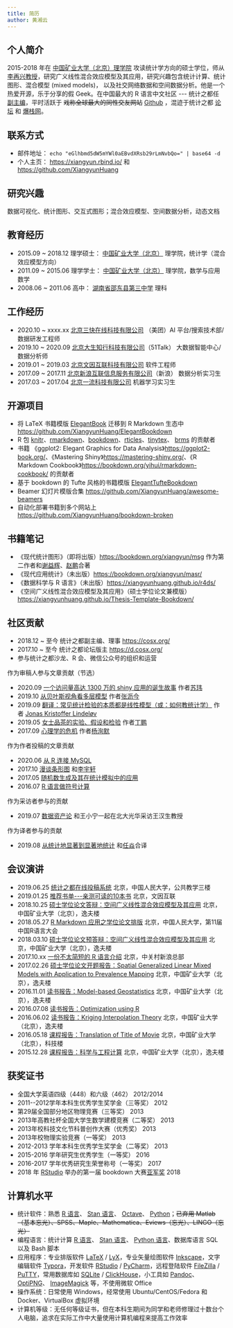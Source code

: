 ```yaml
---
title: 简历
author: 黄湘云
---
```



## 个人简介

2015-2018 年在 [中国矿业大学（北京）理学院](https://lxy.cumtb.edu.cn/) 攻读统计学方向的硕士学位，师从 [李再兴教授](https://lxy.cumtb.edu.cn/info/1067/1231.htm)，研究广义线性混合效应模型及其应用，研究兴趣包含统计计算、统计图形、混合模型 (mixed models)， 以及社交网络数据和空间数据分析。他是一个热爱开源，乐于分享的假 Geek。在中国最大的 R 语言中文社区 --- 统计之都任 [副主编](https://cosx.org/members/)，平时活跃于 ~~戏称全球最大的同性交友网站~~ [Github](https://github.com/XiangyunHuang) ，混迹于统计之都 [论坛](https://d.cosx.org/u/Cloud2016) 和 [爆栈网](https://stackoverflow.com)。

## 联系方式

- 邮件地址： `echo "eGlhbmd5dW5mYWl0aEBvdXRsb29rLmNvbQo=" | base64 -d`
- 个人主页： <https://xiangyun.rbind.io/> 和 <https://github.com/XiangyunHuang>

## 研究兴趣

数据可视化、统计图形、交互式图形；混合效应模型、空间数据分析，动态文档

## 教育经历

- 2015.09 ~ 2018.12 理学硕士： [中国矿业大学（北京）](https://www.cumtb.edu.cn/) 理学院，统计学（混合效应模型方向）
- 2011.09 ~ 2015.06 理学学士： [中国矿业大学（北京）](https://www.cumtb.edu.cn/) 理学院，数学与应用数学
- 2008.06 ~ 2011.06 高中： [湖南省邵东县第三中学](http://www.sd3z.com/) 理科

## 工作经历

- 2020.10 ~ xxxx.xx [北京三快在线科技有限公司](https://about.meituan.com/home) （美团）AI 平台/搜索技术部/数据研发工程师
- 2019.10 ~ 2020.09 [北京大生知行科技有限公司](https://www.51talk.com/)（51Talk） 大数据智能中心/数据分析师
- 2019.01 ~ 2019.03 [北京文因互联科技有限公司](https://www.memect.cn/) 软件工程师
- 2017.09 ~ 2017.11 [北京新浪互联信息服务有限公司](https://www.sina.com.cn/)（新浪） 数据分析实习生
- 2017.03 ~ 2017.04 [北京一流科技有限公司](https://www.oneflow.org/) 机器学习实习生

## 开源项目

- 将 LaTeX 书籍模版 [ElegantBook](https://github.com/ElegantLaTeX/ElegantBook) 迁移到 R Markdown 生态中 <https://github.com/XiangyunHuang/ElegantBookdown>
- R 包 [knitr](https://github.com/yihui/knitr)、[rmarkdown](https://github.com/rstudio/rmarkdown)、[bookdown](https://github.com/rstudio/bookdown)、[rticles](https://github.com/rstudio/rticles)、[tinytex](https://github.com/yihui/tinytex)、 [brms](https://github.com/paul-buerkner/brms/) 的贡献者
- 书籍 《ggplot2: Elegant Graphics for Data Analysis》<https://ggplot2-book.org/>、《Mastering Shiny》<https://mastering-shiny.org/>、《R Markdown Cookbook》<https://bookdown.org/yihui/rmarkdown-cookbook/> 的贡献者
- 基于 bookdown 的 Tufte 风格的书籍模版 [ElegantTufteBookdown](https://github.com/XiangyunHuang/ElegantTufteBookdown)
- Beamer 幻灯片模版合集 <https://github.com/XiangyunHuang/awesome-beamers>
- 自动化部署书籍到多个网站上 <https://github.com/XiangyunHuang/bookdown-broken>

## 书籍笔记

- 《现代统计图形》（即将出版）<https://bookdown.org/xiangyun/msg> 作为第二作者和[谢益辉](https://yihui.org/)、[赵鹏](https://pzhao.org/zh/)合著
- 《现代应用统计》（未出版）<https://bookdown.org/xiangyun/masr/>
- 《数据科学与 R 语言》（未出版）<https://xiangyunhuang.github.io/r4ds/>
- 《空间广义线性混合效应模型及其应用》（硕士学位论文兼模版） <https://xiangyunhuang.github.io/Thesis-Template-Bookdown/>


## 社区贡献

- 2018.12 ~ 至今 统计之都副主编、理事 <https://cosx.org/> 
- 2017.10 ~ 至今 统计之都论坛版主 <https://d.cosx.org/>
- 参与统计之都沙龙、R 会、微信公众号的组织和运营

作为审稿人参与文章贡献（节选）

- 2020.09 [一个访问量高达 1300 万的 shiny 应用的诞生故事](https://cosx.org/2020/09/covid19-bulletin-board/) 作者[苏玮](https://github.com/swsoyee)
- 2019.10 [从贝叶斯视角看多层模型](https://cosx.org/2019/10/bayesian-multilevel-model/) 作者[张沥今](https://github.com/zhanglj37)
- 2019.09 [翻译：常见统计检验的本质都是线性模型（或：如何教统计学）](https://cosx.org/2019/09/common-tests-as-linear-models/) 作者 [Jonas Kristoffer Lindeløv](https://github.com/lindeloev)
- 2019.05 [女士品茶的实验、假设和检验](https://cosx.org/2019/05/recheck-the-lady-tasting-tea/) 作者[丁鹏](https://statistics.berkeley.edu/people/peng-ding)
- 2017.09 [心理学的危机](https://cosx.org/2017/09/psychology-in-crisis/) 作者[杨洵默](https://tcya.xyz/)

作为作者投稿的文章贡献

- 2020.06 [从 R 连接 MySQL](https://cosx.org/2020/06/connect-mysql-from-r/)
- 2017.10 [漫谈条形图](https://cosx.org/2017/10/discussion-about-bar-graph/) 和[李宇轩](https://github.com/MikeLYX)
- 2017.05 [随机数生成及其在统计模拟中的应用](https://cosx.org/2017/05/random-number-generation/)
- 2016.07 [R 语言做符号计算](https://cosx.org/2016/07/r-symbol-calculate)

作为采访者参与的贡献

- 2019.07 [数据资产论](https://cosx.org/2019/07/data-asset-theory/) 和王小宁一起在北大光华采访王汉生教授

作为译者参与的贡献

- 2019.08 [从统计地显著到显著地统计](https://cosx.org/2019/08/significantly-statistical/) 和[任焱](https://github.com/Ryanna-github)合译

## 会议演讲

- 2019.06.25 [统计之都在线投稿系统](https://wp-contents.netlify.com/talks/2019-chinar12th-cos-blogdown) 北京，中国人民大学，公共教学三楼
- 2019.01.25 [推荐书单---亲测可读的10本书](https://wp-contents.netlify.com/talks/awesome-readings.pdf) 北京，文因互联
- 2018.10.25 [硕士学位论文答辩：空间广义线性混合效应模型及其应用](https://wp-contents.netlify.com/talks/defense.pdf) 北京，中国矿业大学（北京），逸夫楼
- 2018.05.27 [R Markdown 应用之学位论文排版](https://wp-contents.netlify.com/talks/chinar11th.pdf) 北京，中国人民大学，第11届中国R语言大会
- 2018.03.10 [硕士学位论文预答辩：空间广义线性混合效应模型及其应用](https://wp-contents.netlify.com/talks/pre-defense.pdf) 北京，中国矿业大学（北京），逸夫楼
- 2017.10.xx [一份不太简短的 R 语言介绍](https://wp-contents.netlify.com/talks/why-r.pdf) 北京，中关村新浪总部
- 2017.02.26 [硕士学位论文开题报告：Spatial Generalized Linear Mixed Models with Application to Prevalence Mapping](https://wp-contents.netlify.com/talks/proposal.pdf) 北京，中国矿业大学（北京），逸夫楼
- 2016.11.01 [读书报告：Model-based Geostatistics](https://wp-contents.netlify.com/talks/Model-based-Geostatistics.pdf) 北京，中国矿业大学（北京），逸夫楼
- 2016.07.08 [读书报告：Optimization using R](https://wp-contents.netlify.com/talks/Optimization-using-R.pdf) 
- 2016.06.02 [读书报告：Kriging Interpolation Theory](https://wp-contents.netlify.com/talks/KrigingInterpolationTheory.pdf) 北京，中国矿业大学（北京），逸夫楼
- 2016.05.18 [课程报告：Translation of Title of Movie](https://wp-contents.netlify.com/talks/Translation_of_Film_Title.pdf) 北京，中国矿业大学（北京），科技楼
- 2015.12.28 [课程报告：科学与工程计算](https://wp-contents.netlify.com/talks/Scientific_Engineering_Computing_Report.pdf) 北京，中国矿业大学（北京），逸夫楼

## 获奖证书

- 全国大学英语四级（448）和六级（462） 2012/2014
- 2011--2012学年本科生优秀学生奖学金（三等奖）  2012
- 第29届全国部分地区物理竞赛（三等奖）  2013
- 2013年高教社杯全国大学生数学建模竞赛（二等奖）  2013
- 2013年校科技文化节科普创作大赛（优秀奖） 2013
- 2013年校物理实验竞赛（一等奖） 2013
- 2012-2013 学年本科生优秀学生奖学金（二等奖） 2013
- 2015-2016 学年研究生优秀学生（一等奖） 2016
- 2016-2017 学年优秀研究生荣誉称号（一等奖） 2017
- 2018 年 [RStudio](https://rstudio.com/) 举办的第一届 bookdown 大赛[亚军奖](https://community.rstudio.com/t/announcing-winners-of-the-1st-bookdown-contest/16394) 2018

## 计算机水平

- 统计软件：熟悉 [R 语言](https://www.r-project.org/)、 [Stan 语言](https://mc-stan.org/)、 [Octave](https://www.gnu.org/software/octave/)、 [Python](https://www.python.org/)；~~已弃用 Matlab（基本忘光）、SPSS、Maple、Mathematica、Eviews（忘光）、LINGO（忘光）~~
- 编程语言：统计计算 [R 语言](https://www.r-project.org/)、 [Stan 语言](https://mc-stan.org/)、 [Python 语言](https://www.python.org/)、数据库语言 SQL 以及 Bash 脚本
- 应用程序：专业排版软件 [LaTeX](https://www.latex-project.org/) / [LyX](https://www.lyx.org/)，专业矢量绘图软件 [Inkscape](https://www.inkscape.org/)，文字编辑软件 [Typora](https://www.typora.io/)，开发软件 [RStudio](https://www.rstudio.com/) / [PyCharm](https://www.jetbrains.com/pycharm/download/#section=windows)，远程登陆软件 [FileZilla](https://filezilla-project.org/) / [PuTTY](https://www.putty.org/)，常用数据库如 [SQLite](https://www.sqlite.org/) / [ClickHouse](https://clickhouse.yandex/)，小工具如 [Pandoc](https://pandoc.org)、 [OptiPNG](http://optipng.sourceforge.net/)、 [ImageMagick](https://imagemagick.org) 等，不使用微软 Office
- 操作系统：日常使用 Windows，经常使用 Ubuntu/CentOS/Fedora 和 Docker、VirtualBox 虚拟环境
- 计算机等级：无任何等级证书，但在本科生期间为同学和老师修理过十数台个人电脑，追求在实际工作中大量使用计算机编程来提高工作效率
